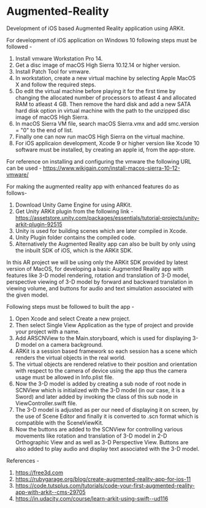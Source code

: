 # Augmented-Reality
Development of iOS based Augmented Reality application using ARKit.

For development of iOS application on Windows 10 following steps must be followed -

1) Install vmware Workstation Pro 14.
2) Get a disc image of macOS High Sierra 10.12.14 or higher version.
3) Install Patch Tool for vmware.
4) In workstation, create a new virtual machine by selecting Apple MacOS X and follow the required steps.
5) Do edit the virtual machine before playing it for the first time by changing the allocated number of processors to atleast 4 and allocated RAM to atleast 4 GB. Then remove the hard disk and add a new SATA hard disk option in virtual machine with the path to the unzipped disc image of macOS High Sierra.
6) In macOS Sierra VM file, search macOS Sierra.vmx and add smc.version = "0" to the end of list.
7) Finally one can now run macOS High Sierra on the virtual machine.
8) For iOS applicaion development, Xcode 9 or higher version like Xcode 10 software must be installed, by creating an apple id, from the app-store. 

For reference on installing and configuring the vmware the following URL can be used - 
https://www.wikigain.com/install-macos-sierra-10-12-vmware/

For making the augmented reality app with enhanced features do as follows-

1) Download Unity Game Engine for using ARKit.
2) Get Unity ARKit plugin from the following link -
   https://assetstore.unity.com/packages/essentials/tutorial-projects/unity-arkit-plugin-92515
3) Unity is used for building scenes which are later compiled in Xcode. 
4) Unity Plugin folder contains the compiled code.
5) Alternatively the Augmented Reality app can also be built by only using the inbuilt SDK of iOS, which is the ARKit SDK.

In this AR project we will be using only the ARKit SDK provided by latest version of MacOS, for developing a basic Augmented Reality app with features like 3-D model rendering, rotation and translation of 3-D model, perspective viewing of 3-D model by forward and backward translation in viewing volume, and buttons for audio and text simulation associated with the given model. 

Following steps must be followed to built the app -

1) Open Xcode and select Create a new project.
2) Then select Single View Application as the type of project and provide your project with a name.
3) Add ARSCNView to the Main.storyboard, which is used for displaying 3-D model on a camera background.
4) ARKit is a session based framework so each session has a scene which renders the virtual objects in the real world.
5) The virtual objects are rendered relative to their position and orientation with respect to the camera of device using the app thus the camera usage must be allowed in Info.plist file.
6) Now the 3-D model is added by creating a sub node of root node in SCNView which is initialized with the 3-D model (in our case, it is a Sword) and later added by invoking the class of this sub node in ViewController.swift file.
7) The 3-D model is adjusted as per our need of displaying it on screen, by the use of Scene Editor and finally it is converted to .scn format which is compatible with the SceneViewKit.
8) Now the buttons are added to the SCNView for controlling various movements like rotation and translation of 3-D model in 2-D Orthographic View and as well as 3-D Perspective View. Buttons are also added to play audio and display text associated with the 3-D model.

References -
1. https://free3d.com
2. https://rubygarage.org/blog/create-augmented-reality-app-for-ios-11
3. https://code.tutsplus.com/tutorials/code-your-first-augmented-reality-app-with-arkit--cms-29705
4. https://in.udacity.com/course/learn-arkit-using-swift--ud116
